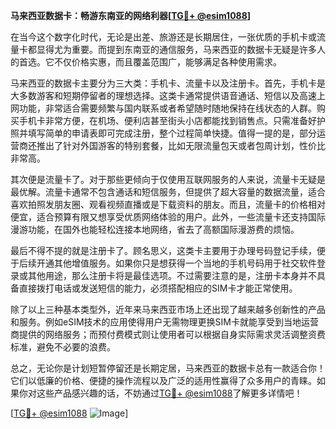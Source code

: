 **马来西亚数据卡：畅游东南亚的网络利器[[TG💪+ @esim1088](https://t.me/s/esim1088)]**

在当今这个数字化时代，无论是出差、旅游还是长期居住，一张优质的手机卡或流量卡都显得尤为重要。而提到东南亚的通信服务，马来西亚的数据卡无疑是许多人的首选。它不仅价格实惠，而且覆盖范围广，能够满足各种使用需求。

马来西亚的数据卡主要分为三大类：手机卡、流量卡以及注册卡。首先，手机卡是大多数游客和短期停留者的理想选择。这类卡通常提供语音通话、短信以及高速上网功能，非常适合需要频繁与国内联系或者希望随时随地保持在线状态的人群。购买手机卡非常方便，在机场、便利店甚至街头小店都能找到销售点。只需准备好护照并填写简单的申请表即可完成注册，整个过程简单快捷。值得一提的是，部分运营商还推出了针对外国游客的特别套餐，比如无限流量包天或者包周计划，性价比非常高。

其次便是流量卡了。对于那些更倾向于仅使用互联网服务的人来说，流量卡无疑是最优解。流量卡通常不包含通话和短信服务，但提供了超大容量的数据流量，适合喜欢拍照发朋友圈、观看视频直播或是下载资料的朋友。而且，流量卡的价格相对便宜，适合预算有限又想享受优质网络体验的用户。此外，一些流量卡还支持国际漫游功能，在国外也能轻松连接本地网络，省去了高额国际漫游费的烦恼。

最后不得不提的就是注册卡了。顾名思义，这类卡主要用于办理号码登记手续，便于后续开通其他增值服务。如果你只是想获得一个当地的手机号码用于社交软件登录或其他用途，那么注册卡将是最佳选项。不过需要注意的是，注册卡本身并不具备直接拨打电话或发送短信的能力，必须搭配相应的SIM卡才能正常使用。

除了以上三种基本类型外，近年来马来西亚市场上还出现了越来越多创新性的产品和服务。例如eSIM技术的应用使得用户无需物理更换SIM卡就能享受到当地运营商提供的网络服务；而预付费模式则让使用者可以根据自身实际需求灵活调整资费标准，避免不必要的浪费。

总之，无论你是计划短暂停留还是长期定居，马来西亚的数据卡总有一款适合你！它们以低廉的价格、便捷的操作流程以及广泛的适用性赢得了众多用户的青睐。如果你对这些产品感兴趣的话，不妨通过[TG💪+ @esim1088](https://t.me/s/esim1088)了解更多详情吧！

[[TG💪+ @esim1088](https://t.me/s/esim1088) ![Image](https://i.postimg.cc/4NQfJmqS/Snipaste-2025-05-13-00-14-12.png)]